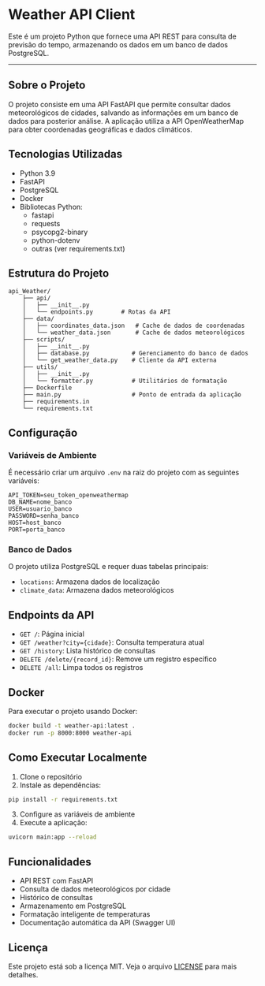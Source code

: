 # Weather API Client
Este é um projeto Python que fornece uma API REST para consulta de previsão do tempo, armazenando os dados em um banco de dados PostgreSQL.

---

## Sobre o Projeto
O projeto consiste em uma API FastAPI que permite consultar dados meteorológicos de cidades, salvando as informações em um banco de dados para posterior análise. A aplicação utiliza a API OpenWeatherMap para obter coordenadas geográficas e dados climáticos.

## Tecnologias Utilizadas
- Python 3.9
- FastAPI
- PostgreSQL
- Docker
- Bibliotecas Python:
  - fastapi
  - requests
  - psycopg2-binary
  - python-dotenv
  - outras (ver requirements.txt)

## Estrutura do Projeto
```
api_Weather/
    ├── api/
    │   ├── __init__.py
    │   └── endpoints.py        # Rotas da API
    ├── data/
    │   ├── coordinates_data.json   # Cache de dados de coordenadas
    │   └── weather_data.json       # Cache de dados meteorológicos
    ├── scripts/
    │   ├── __init__.py
    │   ├── database.py            # Gerenciamento do banco de dados
    │   └── get_weather_data.py    # Cliente da API externa
    ├── utils/
    │   ├── __init__.py
    │   └── formatter.py           # Utilitários de formatação
    ├── Dockerfile
    ├── main.py                    # Ponto de entrada da aplicação
    ├── requirements.in
    └── requirements.txt
```

## Configuração

### Variáveis de Ambiente
É necessário criar um arquivo `.env` na raiz do projeto com as seguintes variáveis:
```
API_TOKEN=seu_token_openweathermap
DB_NAME=nome_banco
USER=usuario_banco
PASSWORD=senha_banco
HOST=host_banco
PORT=porta_banco
```

### Banco de Dados
O projeto utiliza PostgreSQL e requer duas tabelas principais:
- `locations`: Armazena dados de localização
- `climate_data`: Armazena dados meteorológicos

## Endpoints da API

- `GET /`: Página inicial
- `GET /weather?city={cidade}`: Consulta temperatura atual
- `GET /history`: Lista histórico de consultas
- `DELETE /delete/{record_id}`: Remove um registro específico
- `DELETE /all`: Limpa todos os registros

## Docker
Para executar o projeto usando Docker:
```bash
docker build -t weather-api:latest .
docker run -p 8000:8000 weather-api
```

## Como Executar Localmente
1. Clone o repositório
2. Instale as dependências:
```bash
pip install -r requirements.txt
```
3. Configure as variáveis de ambiente
4. Execute a aplicação:
```bash
uvicorn main:app --reload
```

## Funcionalidades
- API REST com FastAPI
- Consulta de dados meteorológicos por cidade
- Histórico de consultas
- Armazenamento em PostgreSQL
- Formatação inteligente de temperaturas
- Documentação automática da API (Swagger UI)

## Licença
Este projeto está sob a licença MIT. Veja o arquivo [LICENSE](./LICENSE) para mais detalhes.
